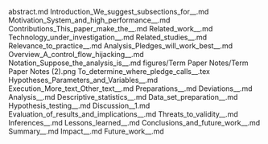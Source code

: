 abstract.md
Introduction_We_suggest_subsections_for__.md
Motivation_System_and_high_performance__.md
Contributions_This_paper_make_the__.md
Related_work__.md
Technology_under_investigation__.md
Related_studies__.md
Relevance_to_practice__.md
Analysis_Pledges_will_work_best__.md
Overview_A_control_flow_hijacking__.md
Notation_Suppose_the_analysis_is__.md
figures/Term Paper Notes/Term Paper Notes (2).png
To_determine_where_pledge_calls__.tex
Hypotheses_Parameters_and_Variables__.md
Execution_More_text_Other_text__.md
Preparations__.md
Deviations__.md
Analysis__.md
Descriptive_statistics__.md
Data_set_preparation__.md
Hypothesis_testing__.md
Discussion__1.md
Evaluation_of_results_and_implications__.md
Threats_to_validity__.md
Inferences__.md
Lessons_learned__.md
Conclusions_and_future_work__.md
Summary__.md
Impact__.md
Future_work__.md

